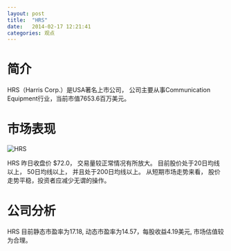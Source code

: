 ```yaml
---
layout: post
title:  "HRS"
date:   2014-02-17 12:21:41
categories: 观点
---
```


# 简介
HRS（Harris Corp.）是USA著名上市公司，
公司主要从事Communication Equipment行业，当前市值7653.6百万美元。

# 市场表现

![HRS](http://finviz.com/chart.ashx?t=HRS&ty=c&ta=1&p=d&s=l)

HRS 昨日收盘价 $72.0，
交易量较正常情况有所放大。
目前股价处于20日均线以上，
50日均线以上，
并且处于200日均线以上。
从短期市场走势来看，
股价走势平稳，投资者应减少无谓的操作。

# 公司分析
HRS 目前静态市盈率为17.18, 动态市盈率为14.57，每股收益4.19美元,
市场估值较为合理。
